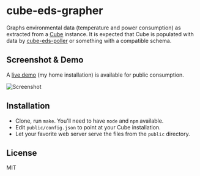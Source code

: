 cube-eds-grapher
================

Graphs environmental data (temperature and power consumption) as extracted from
a [Cube][cube] instance. It is expected that Cube is populated with data by
[cube-eds-poller][poller] or something with a compatible schema.

[cube]: http://square.github.com/cube/
[poller]: https://github.com/calmh/cube-eds-poller

Screenshot & Demo
-----------------

A [live demo](http://power.nym.se/) (my home installation) is available for public consumption.

![Screenshot](https://raw.github.com/calmh/cube-eds-grapher/master/screenshot.png)

Installation
------------

 - Clone, run `make`. You'll need to have `node` and `npm` available.
 - Edit `public/config.json` to point at your Cube installation.
 - Let your favorite web server serve the files from the `public` directory.

License
-------

MIT


